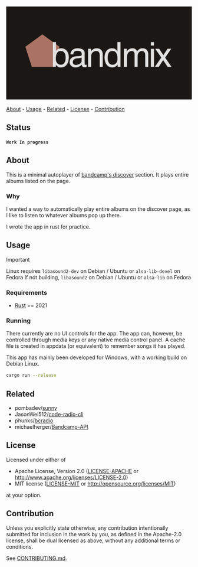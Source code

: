 <!-- PROJECT: bandmix -->
<!-- TITLE: bandmix -->
<!-- FONT: Mytupi -->
<!-- KEYWORDS: music, streaming  -->
<!-- LANGUAGES: Rust -->
<!-- TECHNOLOGY: RESTful API, HTTP -->
<!-- STATUS: Work In Progress -->

![Logo](<images/bandmix.png>)

[About](#about) - [Usage](#usage) - [Related](#related) - [License](#license) - [Contribution](#contribution)

## Status

**`Work In progress`**

## About
<!-- DESCRIPTION START -->
This is a minimal autoplayer of [bandcamp's discover](https://bandcamp.com/discover) section. It plays entire albums listed on the page.
<!-- DESCRIPTION END -->

### Why

I wanted a way to automatically play entire albums on the discover page, as I like to listen to whatever albums pop up there.

I wrote the app in rust for practice.

## Usage

> [!IMPORTANT]
> Linux requires `libasound2-dev` on Debian / Ubuntu or `alsa-lib-devel` on Fedora
> If not building, `libasound2` on Debian / Ubuntu or `alsa-lib` on Fedora

### Requirements

- [Rust](https://www.rust-lang.org/) == 2021

### Running

There currently are no UI controls for the app. The app can, however, be controlled through media keys or any native media control panel.
A cache file is created in appdata (or equivalent) to remember songs it has played.

This app has mainly been developed for Windows, with a working build on Debian Linux.

```sh
cargo run --release
```

## Related

- pombadev/[sunny](https://github.com/pombadev/sunny)
- JasonWei512/[code-radio-cli](https://github.com/JasonWei512/code-radio-cli)
- phunks/[bcradio](https://github.com/phunks/bcradio)
- michaelherger/[Bandcamp-API](https://github.com/michaelherger/Bandcamp-API)

## License

Licensed under either of

- Apache License, Version 2.0
   ([LICENSE-APACHE](LICENSE-APACHE) or <http://www.apache.org/licenses/LICENSE-2.0>)
- MIT license
   ([LICENSE-MIT](LICENSE-MIT) or <http://opensource.org/licenses/MIT>)

at your option.

## Contribution

Unless you explicitly state otherwise, any contribution intentionally submitted
for inclusion in the work by you, as defined in the Apache-2.0 license, shall be
dual licensed as above, without any additional terms or conditions.

See [CONTRIBUTING.md](CONTRIBUTING.md).
